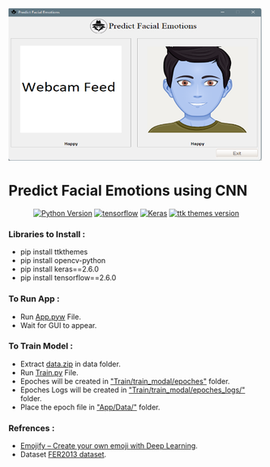 <img src="https://github.com/RohanFarooqui/Predict-Facial-Emotions/blob/main/ML_Prediction%20System.png" width="500" height="300">

# Predict Facial Emotions using CNN

<p align="center">
  <a href=""><img src="https://img.shields.io/badge/python-3.9-blue" alt="Python Version"></a>
  <a href=""><img src="https://img.shields.io/badge/tensorflow-2.6.0-red" alt="tensorflow"></a>
  <a href=""><img src="https://img.shields.io/badge/keras-2.6.0-orange" alt="Keras"></a>
  <a href=""><img src="https://img.shields.io/badge/ttk%20Themes-3.2.0-green?style=plastic" alt="ttk themes version"></a>
</p>

### **Libraries to Install** :
  * pip install ttkthemes
  * pip install opencv-python
  * pip install keras==2.6.0
  * pip install tensorflow==2.6.0

### **To Run App** :

  * Run <a href="https://github.com/RohanFarooqui/Predict-Facial-Emotions/blob/main/App/app.pyw">App.pyw</a> File.
  * Wait for GUI to appear.

### **To Train Model** :
    
  * Extract <a href="https://github.com/RohanFarooqui/Predict-Facial-Emotions/blob/main/Train/data/data.zip">data.zip<a> in data folder.
  * Run <a href="https://github.com/RohanFarooqui/Predict-Facial-Emotions/blob/main/Train/train.py">Train.py</a> File.
  * Epoches will be created in <a href="https://github.com/RohanFarooqui/Predict-Facial-Emotions/tree/main/Train/train_modal/epoches">"Train/train_modal/epoches"</a> folder.
  * Epoches Logs will be created in <a href="https://github.com/RohanFarooqui/Predict-Facial-Emotions/tree/main/Train/train_modal/epoches_logs">"Train/train_modal/epoches_logs/"</a> folder.
  * Place the epoch file in <a href="https://github.com/RohanFarooqui/Predict-Facial-Emotions/tree/main/App/Data"> "App/Data/"</a> folder.


### Refrences :
  
  * <a href="https://data-flair.training/blogs/create-emoji-with-deep-learning/">Emojify – Create your own emoji with Deep Learning</a>.
  * Dataset <a href="https://www.kaggle.com/msambare/fer2013?">FER2013 dataset</a>.
